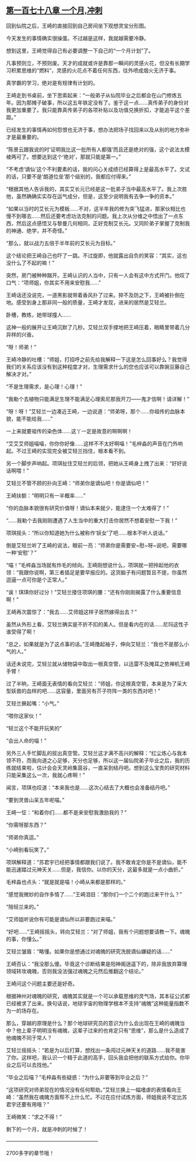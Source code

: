 ## [第一百七十八章 一个月,冲刺](https://www.xxbiquge.com/11_11207/5463603.html)


  回到仙院之后，王崎的直接回到自己房间坐下观想灵宝分形图。

  今天发生的事情确实很操蛋。不过越是这样，我就越需要冷静。

  想到这里，王崎觉得自己有必要调整一下自己的“一个月计划”了。

  凡事预则立，不预则废。天才的成就或许是靠那一瞬间的灵感火花，但没有长期学习积累思维的“燃料”，灵感的火花点不着任何东西，往外喷成烟火无济于事。

  真学霸的学习，绝对是有规律有计划的。

  王崎走到书桌前，坐下思索起来：“一般弟子从仙院毕业之后都会在山门修炼五年。因为那摊子破事，所以这五年铁定没有了。鉴于这一点……真传弟子的身份对我更加重要了。我只能靠真传弟子的各项补贴以及功值兑换折扣，才能追平这个差距。”

  已经发生的事情再如何怨恨也无济于事，想办法把场子找回来以及从别的地方弥补才是最重要的。

  “陈景云跟我说的时‘证明我比这一批所有人都强’而且还是绝对的强，这个说法太模棱两可了。想要达到这个‘绝对’，那就只能是第一。”

  “不考虑‘谪仙’这个不利要素的话，我的问心关成绩已经算得上是最高水平了。文试的话，只要不是‘朗道位垒’那个级别的，我都应付得来。”

  “根据其他人告诉我的，其实艾长元已经是这一批弟子当中最高水平了。我上次胜他，虽然确确实实存在运气成分，但是，这至少说明我有去争一争的资本。”

  “如果以当时的艾长元为模板……不对，这半年我的修为突飞猛进，那家伙相比也慢不到哪去……然后还要考虑功法克制的问题。我上次从分维之中悟出了一点东西，然后这点感悟又与黎曼几何相同，正好克制艾长元。又同阶弟子掌握了克制我的神通、绝学，并不奇怪。”

  “那么，就以战力五倍于半年前的艾长元为目标。”

  这个结论把王崎自己也吓了一跳。不过旋即，他就露出自负的笑容：“其实，这也没什么了不起的嘛！”

  突然，房门被种种踹开。王崎认识的人当中，只有一人会有这中方式开门。他叹了口气：“项师姐，你其实不用来安慰我……”

  王崎话还没说完，一道黑影就带着香风扑了过来。猝不及防之下，王崎被扑倒在地。感受到身上那非同一般的质量，王崎才发现，进来的居然是艾轻兰。

  卧槽，教练，她带球撞人……

  这神一般的展开让王崎沉默了几秒。艾轻兰双手撑地把王崎压着，眼睛里带着几分异样的兴奋。

  “呀！师弟！”

  王崎冷静的吐槽：“师姐，打招呼之前先给我解释一下这是怎么回事好么？我觉得我们的关系应该没有到这种程度才对，生理需求什么的您也应该可以靠豌豆藤自己解决才对。”

  “不是生理需求，是心理！心理！”

  “我勒个去植物只能满足生理不能满足心理索尼那我开刀——鬼才信啊！请详解！”

  “呀！呀！”艾轻兰一边凑近王崎，一边说道：“师弟呀，那个……你祖传的血脉本貌，能不能给我……”

  一上来就要祖传的染色体……这丫一定是故意的啊啊啊！

  “艾艾艾师姐喵喵，你你你好像……这样不不太好啊喵！”毛梓淼的声音在门外响起。不过王崎的实现完全被艾轻兰挡住，根本看不到。

  另一个脚步声响起。项琪扯住艾轻兰的后领，把她从王崎身上拽了出来：“好好说话啊喂！”

  艾轻兰不管不顾的扑向王崎：“师弟你是谪仙吧！你是谪仙吧！”

  王崎扶额：“明明只有一半概率……”

  “你的血脉本貌很有研究价值呀！谪仙本来就少，能逮住一个太难得了！”

  “……我勒个去我刚刚遭遇了人生当中的重大打击你居然不想着安慰一下我！”

  项琪摇头：“所以你知道她为什么被称作‘妖女’了吧……根本不听人说话。”

  倒是艾轻兰听了王崎的说法，眼前一亮：“师弟你是需要安~慰~呀~说吧，需要哪一种‘安慰’？”

  “喵！”毛梓淼当场就有炸毛的倾向。王崎刚想说什么，项琪就一把拎起他的衣领：“我跟你说啊，第三者插足是要早报应的。这货脑子有问题暂且不提，你虽然逗逼一点可你是个正常人。”

  “诶！琪琪你好过分！”艾轻兰搂住项琪的腰：“还有你刚刚揭露了什么重要信息啊！”

  王崎再次震惊了：“我去……艾师姐这样子居然嫁得出去？”

  虽然从外形上看，艾轻兰确实是不折不扣的美人。但是看内在的话……尼玛这性子谁受得了啊！

  “总之，如果就是为了这点事的话。”王崎撸起袖子，伸向艾轻兰：“我也不是那么小气的人。”

  话还未说完，艾轻兰就从储物袋中取出一根真空管，以迅雷不及掩耳之势禅机王崎手臂！

  过了半晌，王崎面无表情的看向艾轻兰：“师姐，你这根真空管，本来是为了采大型妖兽的血样的吧……这容量，里面另有芥子符阵一类的东西对吧！”

  艾轻兰撅起嘴：“小气。”

  “喂你这家伙！”

  “轻兰这个不能开玩笑的”

  “会出人命的喵！”

  另外三人手忙脚乱的拔出真空管。艾轻兰这才满不高兴的解释：“红尘炼心与我本领不符，而我向道之心足够，天分也足够，所以这一届仙院弟子毕业之后，我的历练就结束啦，估计会会天灵岭集茵谷，一直呆到结丹吧。想到这么宝贵的研究材料只能采集这么一次，我就心疼啊！”

  闻言，项琪也叹道：“本来我也是……这次心结去了大概也会准备结丹吧。”

  “要到灵兽山呆五年呢喵。”

  王崎一怔：“和着你们……都不是来安慰我激励我的？”

  “你需呀那东西？”

  “师弟你真逗。”

  “小崎别看玩笑了。”

  项琪解释道：“苏君宇已经把事情都跟我们说了。我不敢肯定你是不是谪仙，能不能迅速踏过元神天关……但是，我信你。以你的天分，这最多就是一点小曲折。”

  毛梓淼也点头：“就是就是喵！小崎从来都是那样的。”

  “感觉我微妙的自作多情了……”王崎泪目：“那你们一个二个的跑过来干什么？”

  “陪轻兰来的。”

  “艾师姐听说你有可能是谪仙所以非要跑过来喵。”

  “好吧……”王崎摇摇头，转向艾轻兰：“对了师姐，我有个问题想要请教一下。魂魄的事，你懂么。”

  艾轻兰皱眉：“略懂。如果你是想通过对魂魄的研究洗脱谪仙嫌疑的话……”

  王崎否认：“我没那么傻。毕竟这个诊断结果是阳神阁逍遥下的，除非我放弃算理领域转攻魂魄，否则我没法强过魂魄之元然后推翻这个结论。”

  王崎问这个问题主要还是好奇。

  根据神州对魂魄的研究，魂魄其实就是一个可以承载思维的灵气场，其本征公式都已经被求了出来。换句话说，地球宇宙的物理学根本不支持“魂魄”这种能量指数不为一的场存在。

  那么，穿越的原理是什么？那个地球研究员的意识为什么会出现在王崎的魂魄当中？他上辈子明明没有魂魄，这辈子过来的也肯定只有“思维”，那么是什么造成了他魂魄不同于常人？

  艾轻兰摇摇头：“若是为以后打算，想找出一条闯过元神天关的道路……我不能害了你。这样吧，我认识一个精于此道的高手，回头我会把他的联系方式给你。你毕业之后可以去找他。”

  “毕业之后喵？”毛梓淼有些疑惑：“为什么非要等到毕业之后？”

  “这项研究对师弟现在的情况没有任何帮助。”艾轻兰换上一幅嗜虐的表情看向王崎：“虽然我在魂魄方面帮不上什么忙。不过在应付试炼方面，师姐我说不定比苏君宇还要有用哦？”

  王崎微笑：“求之不得！”

  剩下的一个月，就是冲刺的时候了！

  ——————————————————

  2700多字的章节哦！
